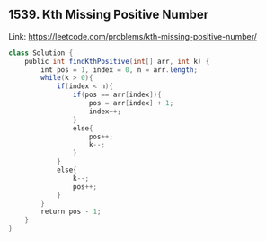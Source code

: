 ## 1539. Kth Missing Positive Number
Link: https://leetcode.com/problems/kth-missing-positive-number/

```java
class Solution {
    public int findKthPositive(int[] arr, int k) {
        int pos = 1, index = 0, n = arr.length;
        while(k > 0){
            if(index < n){
                if(pos == arr[index]){
                    pos = arr[index] + 1;
                    index++;
                }
                else{
                    pos++;
                    k--;
                }
            }
            else{
                k--;
                pos++;
            }
        }
        return pos - 1;
    }
}
```
